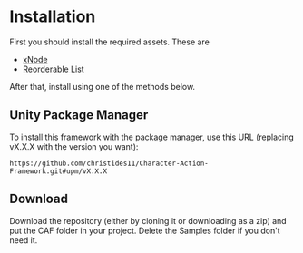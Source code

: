 # Installation
First you should install the required assets. These are

 - [xNode](https://github.com/Siccity/xNode)
 - [Reorderable List](https://github.com/cfoulston/Unity-Reorderable-List)

After that, install using one of the methods below.

## Unity Package Manager
To install this framework with the package manager, use this URL (replacing vX.X.X with the version you want):
```
https://github.com/christides11/Character-Action-Framework.git#upm/vX.X.X
```

## Download
Download the repository (either by cloning it or downloading as a zip) and put the CAF folder in your project. Delete the Samples folder if you don't need it.